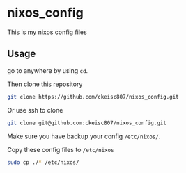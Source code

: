 # nixos_config

This is [my](https://github.com/ckeisc807) nixos config files

## Usage 

go to anywhere by using `cd`.

Then clone this repository

```sh
git clone https://github.com/ckeisc807/nixos_config.git
```

Or use ssh to clone

```sh
git clone git@github.com:ckeisc807/nixos_config.git
```

Make sure you have backup your config `/etc/nixos/`.

Copy these config files to `/etc/nixos`

```sh
sudo cp ./* /etc/nixos/
```
